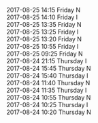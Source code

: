 2017-08-25 14:15 Friday  N  
2017-08-25 14:10 Friday  I  
2017-08-25 13:35 Friday  N  
2017-08-25 13:25 Friday  I  
2017-08-25 13:20 Friday  N  
2017-08-25 10:55 Friday  I  
2017-08-25 09:25 Friday  N  
2017-08-24 21:15 Thursday  I  
2017-08-24 15:45 Thursday  N  
2017-08-24 15:40 Thursday  I  
2017-08-24 11:40 Thursday  N  
2017-08-24 11:35 Thursday  I  
2017-08-24 10:55 Thursday  N  
2017-08-24 10:25 Thursday  I  
2017-08-24 10:20 Thursday  N  
